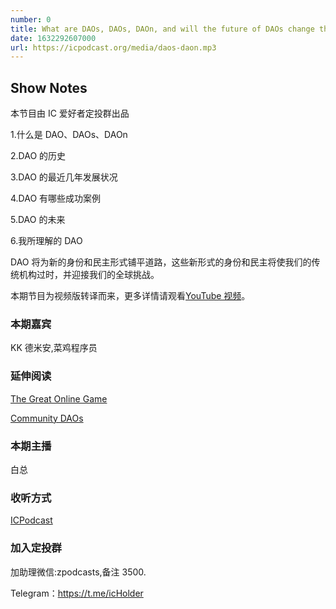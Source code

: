 ```yaml
---
number: 0
title: What are DAOs, DAOs, DAOn, and will the future of DAOs change the organization
date: 1632292607000
url: https://icpodcast.org/media/daos-daon.mp3
---
```


## Show Notes

本节目由 IC 爱好者定投群出品

1.什么是 DAO、DAOs、DAOn

2.DAO 的历史

3.DAO 的最近几年发展状况

4.DAO 有哪些成功案例

5.DAO 的未来

6.我所理解的 DAO

DAO 将为新的身份和民主形式铺平道路，这些新形式的身份和民主将使我们的传统机构过时，并迎接我们的全球挑战。

本期节目为视频版转译而来，更多详情请观看[YouTube 视频](https://www.youtube.com/watch?v=FZZxHnDXbsc)。

### 本期嘉宾

KK 德米安,菜鸡程序员

### 延伸阅读

[The Great Online Game](https://www.notboring.co/p/the-great-online-game)

[Community DAOs](https://p.mirror.xyz/cVN3KOss0uqpZwxHQKtC4Syvn1RfXaxofFKHJuKLWS4)

### 本期主播

白总

### 收听方式

[ICPodcast](https://icpodcast.org)

### 加入定投群

加助理微信:zpodcasts,备注 3500.

Telegram：<https://t.me/icHolder>
